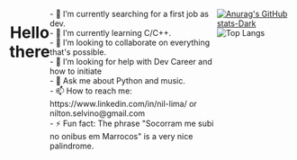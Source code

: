 <div style="display: flex;">
      <h1 align="center"> Hello there </h1>
      <p>- 🔭 I’m currently searching for a first job as dev.<br>
                         - 🌱 I’m currently learning C/C++.<br>
                         - 👯 I’m looking to collaborate on everything that's possible.<br>
                         - 🤔 I’m looking for help with Dev Career and how to initiate<br>
                         - 💬 Ask me about Python and music.<br>
                         - 📫 How to reach me: https://www.linkedin.com/in/nil-lima/ or nilton.selvino@gmail.com<br>
                         - ⚡ Fun fact: The phrase "Socorram me subi no onibus em Marrocos" is a very nice palindrome.</p>

[![Anurag's GitHub stats-Dark](https://github-readme-stats.vercel.app/api?username=Hiiroshige&show_icons=true&theme=dark#gh-dark-mode-only)](https://github.com/Hiiroshige/github-readme-stats#gh-dark-mode-only)
![Top Langs](https://github-readme-stats.vercel.app/api/top-langs/?username=Hiiroshige&layout=compact&theme=dark#gh-dark-mode-only)
</div>
<!--
**Hiiroshige/Hiiroshige** is a ✨ _special_ ✨ repository because its `README.md` (this file) appears on your GitHub profile.
